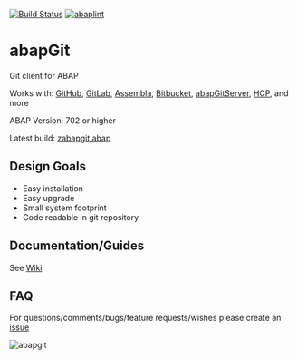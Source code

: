 [![Build Status](https://travis-ci.org/larshp/abapGit.svg?branch=master)](https://travis-ci.org/larshp/abapGit)
[![abaplint](http://abaplint.org/badges/larshp/abapGit)](http://abaplint.org/project/larshp/abapGit)

# abapGit #

Git client for ABAP

Works with: [GitHub](https://github.com/), [GitLab](https://gitlab.com/), [Assembla](https://www.assembla.com/git/), [Bitbucket](https://bitbucket.org/), [abapGitServer](https://github.com/larshp/abapGitServer), [HCP](http://go.sap.com/denmark/developer/tutorials/hcp-webide-commit-git.html), and more

ABAP Version: 702 or higher

Latest build: [zabapgit.abap](http://larshp.github.io/abapGit/build/zabapgit.txt)

## Design Goals ##
- Easy installation
- Easy upgrade
- Small system footprint
- Code readable in git repository

## Documentation/Guides ##
See [Wiki](https://github.com/larshp/abapGit/wiki/)

## FAQ ##
For questions/comments/bugs/feature requests/wishes please create an [issue](https://github.com/larshp/abapGit/issues)

![abapgit](https://github.com/larshp/abapGit/wiki/img/abapgit_1_17_17.png)
